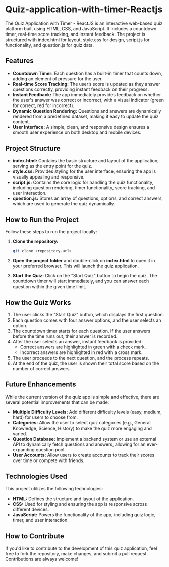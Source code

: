 # Quiz-application-with-timer-Reactjs
The Quiz Application with Timer - ReactJS is an interactive web-based quiz platform built using HTML, CSS, and JavaScript. It includes a countdown timer, real-time score tracking, and instant feedback. The project is structured with index.html for layout, style.css for design, script.js for functionality, and question.js for quiz data.

## Features

- **Countdown Timer:** Each question has a built-in timer that counts down, adding an element of pressure for the user.
- **Real-time Score Tracking:** The user’s score is updated as they answer questions correctly, providing instant feedback on their progress.
- **Instant Feedback:** The app immediately provides feedback on whether the user's answer was correct or incorrect, with a visual indicator (green for correct, red for incorrect).
- **Dynamic Question Rendering:** Questions and answers are dynamically rendered from a predefined dataset, making it easy to update the quiz content.
- **User Interface:** A simple, clean, and responsive design ensures a smooth user experience on both desktop and mobile devices.

## Project Structure

- **index.html:** Contains the basic structure and layout of the application, serving as the entry point for the quiz.
- **style.css:** Provides styling for the user interface, ensuring the app is visually appealing and responsive.
- **script.js:** Contains the core logic for handling the quiz functionality, including question rendering, timer functionality, score tracking, and user interaction.
- **question.js:** Stores an array of questions, options, and correct answers, which are used to generate the quiz dynamically.

## How to Run the Project

Follow these steps to run the project locally:

1. **Clone the repository:**
   ```bash
   git clone <repository-url>
   ```

2. **Open the project folder** and double-click on **index.html** to open it in your preferred browser. This will launch the quiz application.

3. **Start the Quiz:** Click on the "Start Quiz" button to begin the quiz. The countdown timer will start immediately, and you can answer each question within the given time limit.

## How the Quiz Works

1. The user clicks the "Start Quiz" button, which displays the first question.
2. Each question comes with four answer options, and the user selects an option.
3. The countdown timer starts for each question. If the user answers before the time runs out, their answer is recorded.
4. After the user selects an answer, instant feedback is provided:
   - Correct answers are highlighted in green with a check mark.
   - Incorrect answers are highlighted in red with a cross mark.
5. The user proceeds to the next question, and the process repeats.
6. At the end of the quiz, the user is shown their total score based on the number of correct answers.

## Future Enhancements

While the current version of the quiz app is simple and effective, there are several potential improvements that can be made:

- **Multiple Difficulty Levels:** Add different difficulty levels (easy, medium, hard) for users to choose from.
- **Categories:** Allow the user to select quiz categories (e.g., General Knowledge, Science, History) to make the quiz more engaging and varied.
- **Question Database:** Implement a backend system or use an external API to dynamically fetch questions and answers, allowing for an ever-expanding question pool.
- **User Accounts:** Allow users to create accounts to track their scores over time or compete with friends.

## Technologies Used

This project utilizes the following technologies:

- **HTML:** Defines the structure and layout of the application.
- **CSS:** Used for styling and ensuring the app is responsive across different devices.
- **JavaScript:** Powers the functionality of the app, including quiz logic, timer, and user interaction.
  
## How to Contribute

If you'd like to contribute to the development of this quiz application, feel free to fork the repository, make changes, and submit a pull request. Contributions are always welcome!
